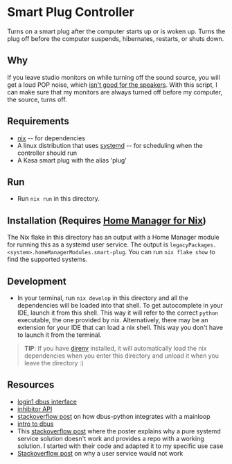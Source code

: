 # Smart Plug Controller

Turns on a smart plug after the computer starts up or is woken up. Turns the plug off before the computer suspends, hibernates, restarts, or shuts down.

## Why

If you leave studio monitors on while turning off the sound source, you will get a loud POP noise, which [isn't good for the speakers](https://www.sweetwater.com/insync/power-power-off-sequence/). With this script, I can make sure that my monitors are always turned off before my computer, the source, turns off.

## Requirements

- [nix](https://nixos.org/) -- for dependencies
- A linux distribution that uses [systemd](https://systemd.io/) -- for scheduling when the controller should run
- A Kasa smart plug with the alias 'plug'

## Run

- Run `nix run` in this directory.

## Installation (Requires [Home Manager for Nix](https://github.com/nix-community/home-manager))

The Nix flake in this directory has an output with a Home Manager module for running this as a systemd user service. The output is `legacyPackages.<system>.homeManagerModules.smart-plug`. You can run `nix flake show` to find the supported systems.

## Development

- In your terminal, run `nix develop` in this directory and all the dependencies will be loaded into that shell. To get autocomplete in your IDE, launch it from this shell. This way it will refer to the correct `python` executable, the one provided by nix. Alternatively, there may be an extension for your IDE that can load a nix shell. This way you don't have to launch it from the terminal.

> **TIP**: If you have [direnv](https://direnv.net) installed, it will automatically load the nix dependencies when you enter this directory and unload it when you leave the directory :)

## Resources

- [login1 dbus interface](https://www.freedesktop.org/software/systemd/man/org.freedesktop.login1.html)
- [inhibitor API](https://www.freedesktop.org/wiki/Software/systemd/inhibit/)
- [stackoverflow post](https://stackoverflow.com/questions/33428804/role-of-mainloops-event-loops-in-dbus-service) on how dbus-python integrates with a mainloop
- [intro to dbus](https://www.freedesktop.org/wiki/IntroductionToDBus/)
- This [stackoverflow post](https://unix.stackexchange.com/questions/337853/how-can-i-trigger-a-systemd-unit-on-suspend-before-networking-is-shut-down) where the poster explains why a pure systemd service solution doesn't work and provides a repo with a working solution. I started with their code and adapted it to my specific use case
- [Stackoverflow post](https://unix.stackexchange.com/questions/152039/how-to-run-a-user-script-after-systemd-wakeup) on why a user service would not work
